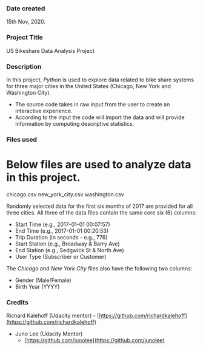 ### Date created
15th Nov, 2020.

### Project Title
US Bikeshare Data Analysis Project

### Description
In this project, _Python_ is used to explore data related to bike share systems for three major cities in the United States (Chicago, New York and Washington City). 
- The source code takes in raw input from the user to create an interactive experience. 
- According to the input the code will import the data and will provide information by computing descriptive statistics.

### Files used
# Below files are used to analyze data in this project.
chicago.csv
new_york_city.csv
washington.csv

Randomly selected data for the first six months of 2017 are provided for all three cities. All three of the data files contain the same core six (6) columns:

* Start Time (e.g., 2017-01-01 00:07:57)
* End Time (e.g., 2017-01-01 00:20:53)
* Trip Duration (in seconds - e.g., 776)
* Start Station (e.g., Broadway & Barry Ave)
* End Station (e.g., Sedgwick St & North Ave)
* User Type (Subscriber or Customer)

The _Chicago_ and _New York City_ files also have the following two columns:

* Gender (Male/Female)
* Birth Year (YYYY)

### Credits
Richard Kalehoff (Udacity mentor)
    - [https://github.com/richardkalehoff](https://github.com/richardkalehoff)

* Juno Lee (Udacity Mentor)
    - [https://github.com/junolee](https://github.com/junolee)

